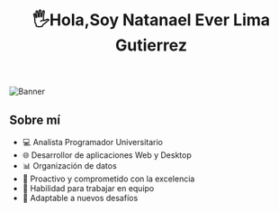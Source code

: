 <body>
    <header>
         <div aling="center"><h1 aling="center"> 🖐Hola,Soy Natanael Ever Lima Gutierrez</h1></div>
    </header>
    <img src="https://i.postimg.cc/KzLD1jf7/banner-github.png" alt="Banner" class="banner">
    <div class="container">
        <section class="about">
            <h2>Sobre mí</h2>
            <ul>
                <li>💻 Analista Programador Universitario</li>
                <li>🌐 Desarrollor de aplicaciones Web y Desktop</li>
                <li>📊 Organización de datos</li>
                <li>🚀 Proactivo y comprometido con la excelencia</li>
                <li>🤝 Habilidad para trabajar en equipo</li>
                <li>🔧 Adaptable a nuevos desafíos</li>
            </ul>
        </section>
    </div>
</body>
